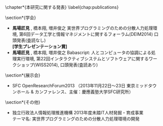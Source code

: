 \chapter*{本研究に関する発表}
\label{chap:publications}

\section*{学会}

- **馬場匠見** , 橋本翔, 増井俊之 実世界プログラミングのための分散人力処理環境,
  第6回データ工学と情報マネジメントに関するフォーラム(DEIM2014) 口頭発表(査読なし) \
  **[学生プレゼンテーション賞]**
- **馬場匠見** , 橋本翔, 増井俊之 Babascript: 人とコンピュータの協調による処理実行環境,
  第22回インタラクティブシステムとソフトウェアに関するワークショップ(WISS2014), 口頭発表(査読あり)


\section*{展示会}

- SFC OpenResearchForum2013 （2013年11月22日〜23日 東京ミッドタウンホール & カンファレンス、主催：慶應義塾大学SFC研究所）


\section*{その他}

- 独立行政法人情報処理推進機構 2013年度未踏IT人材発掘・育成事業 \
  テーマ名: 実世界プログラミングのための分散人力処理環境の開発
